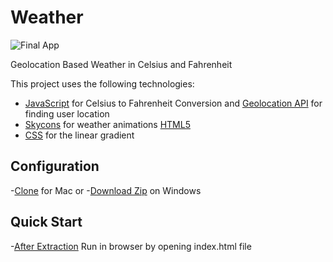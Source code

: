 # Weather


![Final App](https://derekwebdev.com/gifs/weather.gif)

Geolocation Based Weather in Celsius and Fahrenheit

This project uses the following technologies:

- [JavaScript](https://www.javascript.com/) for Celsius to Fahrenheit Conversion and [Geolocation API](https://developer.mozilla.org/en-US/docs/Web/API/Geolocation_API/Using_the_Geolocation_API) for finding user location
- [Skycons](https://darkskyapp.github.io/skycons/) for weather animations [HTML5](https://developer.mozilla.org/en-US/docs/Web/HTML)
- [CSS](https://developer.mozilla.org/en-US/docs/Web/CSS) for the linear gradient

## Configuration
-[Clone](https://github.com/derekwebdevcom/weather.git) for Mac or
-[Download Zip](https://github.com/derekwebdevcom/weather/archive/master.zip) on Windows

## Quick Start
-[After Extraction](https://www.rarlab.com/)
 Run in browser by opening index.html file
